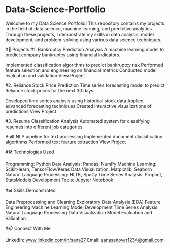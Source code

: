 # Data-Science-Portfolio
Welcome to my Data Science Portfolio! This repository contains my projects in the field of data science, machine learning, and predictive analytics. Through these projects, I demonstrate my skills in data analysis, model development, and problem-solving using various data science techniques.

#🚀 Projects
#1. Bankruptcy Prediction Analysis
A machine learning model to predict company bankruptcy using financial indicators.

Implemented classification algorithms to predict bankruptcy risk
Performed feature selection and engineering on financial metrics
Conducted model evaluation and validation
View Project

#2. Reliance Stock Price Prediction
Time series forecasting model to predict Reliance stock prices for the next 30 days.

Developed time series analysis using historical stock data
Applied advanced forecasting techniques
Created interactive visualizations of predictions
View Project

#3. Resume Classification Analysis
Automated system for classifying resumes into different job categories.

Built NLP pipeline for text processing
Implemented document classification algorithms
Performed text feature extraction
View Project

#🛠️ Technologies Used

Programming: Python
Data Analysis: Pandas, NumPy
Machine Learning: Scikit-learn, TensorFlow/Keras
Data Visualization: Matplotlib, Seaborn
Natural Language Processing: NLTK, SpaCy
Time Series Analysis: Prophet, StatsModels
Development Tools: Jupyter Notebook

#📊 Skills Demonstrated

Data Preprocessing and Cleaning
Exploratory Data Analysis (EDA)
Feature Engineering
Machine Learning Model Development
Time Series Analysis
Natural Language Processing
Data Visualization
Model Evaluation and Validation

#📫 Connect With Me

LinkedIn: www.linkedin.com/in/sana27
Email: sanasanover1234@gmail.com
